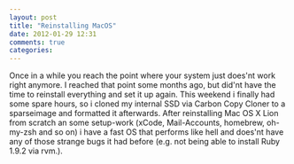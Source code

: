 ```yaml
---
layout: post
title: "Reinstalling MacOS"
date: 2012-01-29 12:31
comments: true
categories: 
---
```

Once in a while you reach the point where your system just does'nt work right anymore. I reached that point some months ago, but did'nt have the time to reinstall everything and set it up again. 
This weekend i finally had some spare hours, so i cloned my internal SSD via Carbon Copy Cloner to a sparseimage and formatted it afterwards.
After reinstalling Mac OS X Lion from scratch an some setup-work (xCode, Mail-Accounts, homebrew, oh-my-zsh and so on) i have a fast OS that performs like hell and does'nt have any of those strange bugs it had before (e.g. not being able to install Ruby 1.9.2 via rvm.).